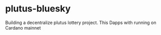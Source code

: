 # plutus-bluesky
Building a decentralize plutus lottery project. This Dapps with running on Cardano mainnet
